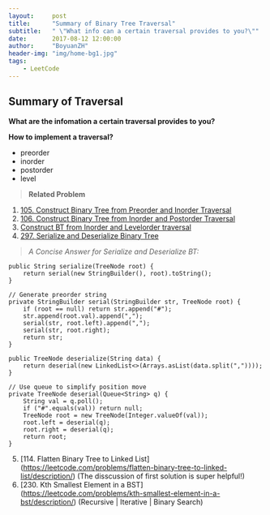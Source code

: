 ```yaml
---
layout:     post
title:      "Summary of Binary Tree Traversal"
subtitle:   " \"What info can a certain traversal provides to you?\""
date:       2017-08-12 12:00:00
author:     "BoyuanZH"
header-img: "img/home-bg1.jpg"
tags:
    - LeetCode
---
```


## Summary of Traversal

**What are the infomation a certain traversal provides to you?**

**How to implement a traversal?**



* preorder
* inorder
* postorder
* level

> **Related Problem**
> 
1. [105. Construct Binary Tree from Preorder and Inorder Traversal](https://leetcode.com/problems/construct-binary-tree-from-preorder-and-inorder-traversal/description/)
2. [106. Construct Binary Tree from Inorder and Postorder Traversal](https://leetcode.com/problems/construct-binary-tree-from-inorder-and-postorder-traversal/description/)
3. [Construct BT from Inorder and Levelorder traversal](http://www.geeksforgeeks.org/construct-tree-inorder-level-order-traversals/)
4. [297. Serialize and Deserialize Binary Tree](https://leetcode.com/problems/serialize-and-deserialize-binary-tree/description/) 

>*A Concise Answer for Serialize and Deserialize BT:*
	
```
public String serialize(TreeNode root) {
    return serial(new StringBuilder(), root).toString();
}
    
// Generate preorder string
private StringBuilder serial(StringBuilder str, TreeNode root) {
    if (root == null) return str.append("#");
    str.append(root.val).append(",");
    serial(str, root.left).append(",");
    serial(str, root.right);
    return str;
}

public TreeNode deserialize(String data) {
    return deserial(new LinkedList<>(Arrays.asList(data.split(","))));
}
    
// Use queue to simplify position move
private TreeNode deserial(Queue<String> q) {
    String val = q.poll();
    if ("#".equals(val)) return null;
    TreeNode root = new TreeNode(Integer.valueOf(val));
    root.left = deserial(q);
    root.right = deserial(q);
    return root;
}
```

5. [114. Flatten Binary Tree to Linked List] (https://leetcode.com/problems/flatten-binary-tree-to-linked-list/description/) (The disscussion of first solution is super helpful!)
6. [230. Kth Smallest Element in a BST] (https://leetcode.com/problems/kth-smallest-element-in-a-bst/description/) (Recursive | Iterative | Binary Search)